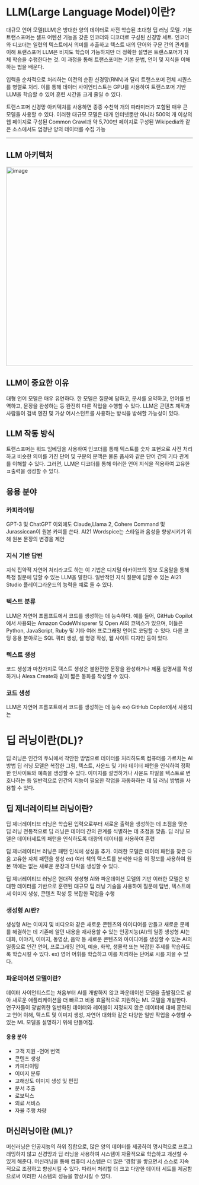 # LLM(Large Language Model)이란?
대규모 언어 모델(LLM)은 방대한 양의 데이터로 사전 학습된 초대형 딥 러닝 모델.
기본 트랜스포머는 셀프 어텐션 기능을 갖춘 인코더와 디코더로 구성된 신경망 세트. 인코더와 디코더는 일련의 텍스트에서 의미를 추출하고 텍스트 내의 단어와 구문 간의 관계를 이해
트랜스포머 LLM은 비지도 학습이 가능하지만 더 정확한 설명은 트랜스포머가 자체 학습을 수행한다는 것. 이 과정을 통해 트랜스포머는 기본 문법, 언어 및 지식을 이해하는 법을 배운다.

입력을 순차적으로 처리하는 이전의 순환 신경망(RNN)과 달리 트랜스포머 전체 시퀀스를 병렬로 처리. 이를 통해 데이터 사이언티스트는 GPU를 사용하여 트랜스포머 기반 LLM을 학습할 수 있어 훈련 시간을 크게 줄일 수 있다.

트랜스포머 신경망 아키텍처를 사용하면 종종 수천억 개의 파라미터가 포함된 매우 큰 모델을 사용할 수 있다. 이러한 대규모 모델은 대개 인터넷뿐만 아니라 500억 개 이상의 웹 페이지로 구성된 Common Crawl과 약 5,700만 페이지로 구성된 Wikipedia와 같은 소스에서도 엄청난 양의 데이터를 수집 가능

---

## LLM 아키텍처

<img width="588" height="537" alt="image" src="https://github.com/user-attachments/assets/2702d1ce-c311-4054-9b87-c847b4d9ed7e" />


## LLM이 중요한 이유
대형 언어 모델은 매우 유연하다. 한 모델은 질문에 답하고, 문서를 요약하고, 언어를 번역하고, 문장을 완성하는 등 완전히 다른 작업을 수행할 수 있다. LLM은 콘텐츠 제작과 사람들이 검색 엔진 및 가상 어시스턴트를 사용하는 방식을 방해할 가능성이 있다.

## LLM 작동 방식
트랜스포머는 워드 임베딩을 사용하여 인코더를 통해 텍스트를 숫자 표현으로 사전 처리하고 비슷한 의미를 가진 단어 및 구문의 문맥은 물론 품사와 같은 단어 간의 기타 관계를 이해할 수 있다.
그러면, LLM은 디코더를 통해 이러한 언어 지식을 적용하여 고유한 ㅍ출력을 생성할 수 있다.

## 응용 분야
### 카피라이팅
GPT-3 및 ChatGPT 이외에도 Claude,Llama 2, Cohere Command 및 Jurassiccan이 원본 카피를 쓴다. AI21 Wordspice는 스타일과 음성을 향상시키기 위해 원본 문장의 변경을 제안 

### 지식 기반 답변
지식 집약적 자연어 처리라고도 하는 이 기법은 디지털 아카이브의 정보 도움말을 통해 특정 질문에 답할 수 있는 LLM을 말한다. 일반적인 지식 질문에 답할 수 있는 AI21 Studio 플레이그라운드의 능력을 예로 들 수 있다.

### 텍스트 분류
LLM은 자연어 프롬프트에서 코드를 생성하는 데 능숙하다. 
예를 들어, GitHub Copilot에서 사용되는 Amazon CodeWhisperer 및 Open AI의 코덱스가 있으며, 이들은 Python, JavaScript, Ruby 및 기타 여러 프로그래밍 언어로 코딩할 수 있다.
다른 코딩 응용 분야로는 SQL 쿼리 생성, 셸 명령 작성, 웹 사이트 디자인 등이 있다.

### 텍스트 생성
코드 생성과 마찬가지로 텍스트 생성은 불완전한 문장을 완성하거나 제품 설명서를 작성하거나 Alexa Create와 같이 짧은 동화를 작성할 수 있다.

### 코드 생성
LLM은 자연어 프롬포트에서 코드를 생성하는 데 능숙 ex) GitHub Copilot에서 사용되는 

# 딥 러닝이란(DL)?
딥 러닝은 인간의 두뇌에서 착안한 방법으로 데이터를 처리하도록 컴퓨터를 가르치는 AI 방법 
딥 러닝 모델은 복잡한 그림, 텍스트, 사운드 및 기타 데이터 패턴을 인식하여 정확한 인사이트와 예측을 생성할 수 있다.
이미지를 설명하거나 사운드 파일을 텍스트로 변호나하는 등 일반적으로 인간의 지능이 필요한 작업을 자동화하는 데 딥 러닝 방법을 사용할 수 있다.

## 딥 제너레이티브 러닝이란?
딥 제너레이티브 러닝은 학습된 입력으로부터 새로운 출력을 생성하는 데 초점을 맞춘 딥 러닝 
전통적으로 딥 러닝은 데이터 간의 관계를 식별하는 데 초점을 맞춤.
딥 러닝 모델은 데이터세트의 패턴을 인식하도록 대량의 데이터를 사용하여 훈련

딥 제너레이티브 러닝은 패턴 인식에 생성을 추가. 이러한 모델은 데이터 패턴을 찾은 다음 고유한 자체 패턴을 생성 
ex) 여러 책의 텍스트를 분석한 다음 이 정보를 사용하여 원본 책에는 없는 새로운 문장과 단락을 생성할 수 있다.

딥 제너레이티브 러닝은 현대적 생성형 AI와 파운데이션 모델의 기반 
이러한 모델은 방대한 데이터를 기반으로 훈련된 대규모 딥 러닝 기술을 사용하여 질문에 답변, 텍스트에서 이미지 생성, 콘텐츠 작성 등 복잡한 작업을 수행

 ### 생성형 AI란?
 생성형 AI는 이미지 및 비디오와 같은 새로운 콘텐츠와 아이디어를 만들고 새로운 문제를 해결하는 데 기존에 알던 내용을 재사용할 수 있는 인공지능(AI)의 일종
 생성형 AI는 대화, 이야기, 이미지, 동영상, 음악 등 새로운 콘텐츠와 아이디어를 생성할 수 있는 AI의 일종으로 인간 언어, 프로그래밍 언어, 예술, 화학, 생물학 또는 복잡한 주제를 학습하도록 학습시킬 수 있다.
 ex) 영어 어휘를 학습하고 이를 처리하는 단어로 시를 지을 수 있다.

 ### 파운데이션 모델이란?
 데이터 사이언티스트는 처음부터 AI를 개발하지 않고 파운데이션 모델을 출발점으로 삼아 새로운 애플리케이션을 더 빠르고 비용 효율적으로 지원하는 ML 모델을 개발한다.
 연구자들이 광범위한 일반화된 데이터와 레이블이 지정되지 않은 데이터에 대해 훈련되고 언어 이해, 텍스트 및 이미지 생성, 자연어 대화와 같은 다양한 일반 작업을 수행할 수 있는 ML 모델을 설명하기 위해 만들어짐.

 #### 응용 분야
- 고객 지원
 -언어 번역
- 콘텐츠 생성
- 카피라이팅
- 이미지 분류
- 고해상도 이미지 생성 및 편집
- 문서 추출
- 로보틱스
- 의료 서비스
- 자율 주행 차량

## 머신러닝이란 (ML)?
머신러닝은 인공지능의 하위 집합으로, 많은 양의 데이터를 제공하여 명시적으로 프로그래밍하지 않고 신경망과 딥 러닝을 사용하여 시스템이 자율적으로 학습하고 개선할 수 있게 해준다.
머신러닝을 통해 컴퓨터 시스템은 더 많은 '경험'을 쌓으면서 스스로 지속적으로 조정하고 향상시킬 수 있다. 따라서 처리할 더 크고 다양한 데이터 세트를 제공함으로써 이러한 시스템의 성능을 향상시킬 수 있다.

